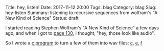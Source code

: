 Title: hey, listen!
Date: 2017-11-12 20:00
Tags: blag
Category: blag
Slug: hey-listen
Summary: listening to recursive sequences from wolfram's "A New Kind of Science"
Status: draft

I started reading Stephen Wolfram's "A New Kind of Science" a few days ago, and when i got to [page 130](http://www.wolframscience.com/nks/p130--recursive-sequences/), I thought, "hey, those look like audio".

So I wrote a [c program]() to turn a few of them into wav files: [c](new_science/c.wav), [e](new_science/e.wav), [f](new_science/f.wav)
